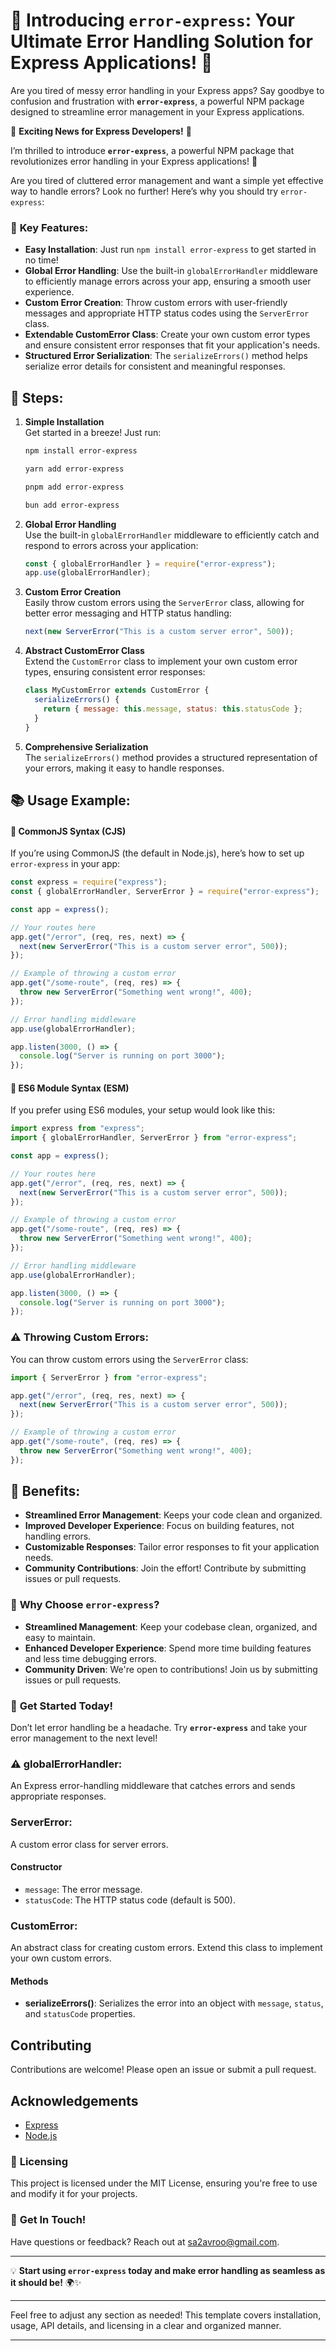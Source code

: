 # 🚀 **Introducing `error-express`: Your Ultimate Error Handling Solution for Express Applications!** 🚀

Are you tired of messy error handling in your Express apps? Say goodbye to confusion and frustration with **`error-express`**, a powerful NPM package designed to streamline error management in your Express applications.

🚀 **Exciting News for Express Developers!** 🚀

I’m thrilled to introduce **`error-express`**, a powerful NPM package that revolutionizes error handling in your Express applications! 🌟

Are you tired of cluttered error management and want a simple yet effective way to handle errors? Look no further! Here’s why you should try `error-express`:

### 🔑 **Key Features:**

- **Easy Installation**: Just run `npm install error-express` to get started in no time!
- **Global Error Handling**: Use the built-in `globalErrorHandler` middleware to efficiently manage errors across your app, ensuring a smooth user experience.
- **Custom Error Creation**: Throw custom errors with user-friendly messages and appropriate HTTP status codes using the `ServerError` class.
- **Extendable CustomError Class**: Create your own custom error types and ensure consistent error responses that fit your application's needs.
- **Structured Error Serialization**: The `serializeErrors()` method helps serialize error details for consistent and meaningful responses.

## 🌟 **Steps:**

1. **Simple Installation**  
   Get started in a breeze! Just run:

   ```bash
   npm install error-express
   ```

   ```bash
   yarn add error-express
   ```

   ```bash
   pnpm add error-express
   ```

   ```bash
   bun add error-express
   ```

2. **Global Error Handling**  
   Use the built-in `globalErrorHandler` middleware to efficiently catch and respond to errors across your application:

   ```javascript
   const { globalErrorHandler } = require("error-express");
   app.use(globalErrorHandler);
   ```

3. **Custom Error Creation**  
   Easily throw custom errors using the `ServerError` class, allowing for better error messaging and HTTP status handling:

   ```javascript
   next(new ServerError("This is a custom server error", 500));
   ```

4. **Abstract CustomError Class**  
   Extend the `CustomError` class to implement your own custom error types, ensuring consistent error responses:

   ```javascript
   class MyCustomError extends CustomError {
     serializeErrors() {
       return { message: this.message, status: this.statusCode };
     }
   }
   ```

5. **Comprehensive Serialization**  
   The `serializeErrors()` method provides a structured representation of your errors, making it easy to handle responses.

## 📚 **Usage Example:**

#### 🌟 **CommonJS Syntax (CJS)**

If you’re using CommonJS (the default in Node.js), here’s how to set up `error-express` in your app:

```javascript
const express = require("express");
const { globalErrorHandler, ServerError } = require("error-express");

const app = express();

// Your routes here
app.get("/error", (req, res, next) => {
  next(new ServerError("This is a custom server error", 500));
});

// Example of throwing a custom error
app.get("/some-route", (req, res) => {
  throw new ServerError("Something went wrong!", 400);
});

// Error handling middleware
app.use(globalErrorHandler);

app.listen(3000, () => {
  console.log("Server is running on port 3000");
});
```

#### 🌟 **ES6 Module Syntax (ESM)**

If you prefer using ES6 modules, your setup would look like this:

```javascript
import express from "express";
import { globalErrorHandler, ServerError } from "error-express";

const app = express();

// Your routes here
app.get("/error", (req, res, next) => {
  next(new ServerError("This is a custom server error", 500));
});

// Example of throwing a custom error
app.get("/some-route", (req, res) => {
  throw new ServerError("Something went wrong!", 400);
});

// Error handling middleware
app.use(globalErrorHandler);

app.listen(3000, () => {
  console.log("Server is running on port 3000");
});
```

### ⚠️ **Throwing Custom Errors:**

You can throw custom errors using the `ServerError` class:

```javascript
import { ServerError } from "error-express";

app.get("/error", (req, res, next) => {
  next(new ServerError("This is a custom server error", 500));
});

// Example of throwing a custom error
app.get("/some-route", (req, res) => {
  throw new ServerError("Something went wrong!", 400);
});
```

## 🌈 **Benefits:**

- **Streamlined Error Management**: Keeps your code clean and organized.
- **Improved Developer Experience**: Focus on building features, not handling errors.
- **Customizable Responses**: Tailor error responses to fit your application needs.
- **Community Contributions**: Join the effort! Contribute by submitting issues or pull requests.

### 🌈 **Why Choose `error-express`?**

- **Streamlined Management**: Keep your codebase clean, organized, and easy to maintain.
- **Enhanced Developer Experience**: Spend more time building features and less time debugging errors.
- **Community Driven**: We're open to contributions! Join us by submitting issues or pull requests.

### 📜 **Get Started Today!**

Don’t let error handling be a headache. Try **`error-express`** and take your error management to the next level!

### ⚠️ **globalErrorHandler**:

An Express error-handling middleware that catches errors and sends appropriate responses.

### **ServerError**:

A custom error class for server errors.

#### Constructor

- `message`: The error message.
- `statusCode`: The HTTP status code (default is 500).

### **CustomError**:

An abstract class for creating custom errors. Extend this class to implement your own custom errors.

#### Methods

- **serializeErrors()**: Serializes the error into an object with `message`, `status`, and `statusCode` properties.

## Contributing

Contributions are welcome! Please open an issue or submit a pull request.

## Acknowledgements

- [Express](https://expressjs.com/)
- [Node.js](https://nodejs.org/)

### 📜 **Licensing**

This project is licensed under the MIT License, ensuring you're free to use and modify it for your projects.

### 🤝 **Get In Touch!**

Have questions or feedback? Reach out at [sa2avroo@gmail.com](mailto:sa2avroo@gmail.com).

---

💡 **Start using `error-express` today and make error handling as seamless as it should be!** 🌍✨

---

Feel free to adjust any section as needed! This template covers installation, usage, API details, and licensing in a clear and organized manner.

---
